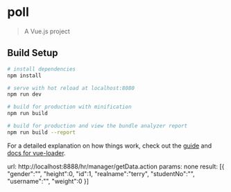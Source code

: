 # poll

> A Vue.js project

## Build Setup

``` bash
# install dependencies
npm install

# serve with hot reload at localhost:8080
npm run dev

# build for production with minification
npm run build

# build for production and view the bundle analyzer report
npm run build --report
```

For a detailed explanation on how things work, check out the [guide](http://vuejs-templates.github.io/webpack/) and [docs for vue-loader](http://vuejs.github.io/vue-loader).



url:
	http://localhost:8888/hr/manager/getData.action
params:
	none
result:
	[{
		"gender":"",
		"height":0,
		"id":1,
		"realname":"terry",
		"studentNo":"",
		"username":"",
		"weight":0
	}]